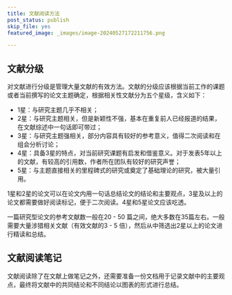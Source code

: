 ```yaml
---
title: 文献阅读方法
post_status: publish
skip_file: yes
featured_image: _images/image-20240527172211756.png

---
```


## 文献分级

对文献进行分级是管理大量文献的有效方法。文献的分级应该根据当前工作的课题或者当前撰写的论文主题确定，根据相关性文献分为五个星级，含义如下：

- 1星：与研究主题几乎不相关；
- 2星：与研究主题相关，但是新颖性不强，基本在重复前人已经报道的结果，在文献综述中一句话即可带过；
- 3星：与研究主题强相关，部分内容具有较好的参考意义，值得二次阅读和在组会分析讨论；
- 4星：具备3星的特点，对当前研究课题有启发和借鉴意义。对于发表5年以上的文献，有较高的引用数，作者所在团队有较好的研究声誉；
- 5星：与主题直接相关的里程碑式的研究或奠定了基础理论的研究，被大量引用。

1星和2星的论文可以在论文内用一句话总结论文的结论和主要观点，3星及以上的论文都需要做好阅读标记，便于二次阅读。4星和5星论文应该吃透。

一篇研究型论文的参考文献数一般在20 - 50 篇之间，绝大多数在35篇左右。一般需要大量涉猎相关文献（有效文献的3 - 5 倍），然后从中筛选出2星以上的论文进行精读和总结。

## 文献阅读笔记

文献阅读除了在文献上做笔记之外，还需要准备一份文档用于记录文献中的主要观点，最终将文献中的共同结论和不同结论以图表的形式进行总结。